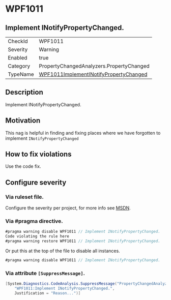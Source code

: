 # WPF1011
## Implement INotifyPropertyChanged.

<!-- start generated table -->
<table>
<tr>
  <td>CheckId</td>
  <td>WPF1011</td>
</tr>
<tr>
  <td>Severity</td>
  <td>Warning</td>
</tr>
<tr>
  <td>Enabled</td>
  <td>true</td>
</tr>
<tr>
  <td>Category</td>
  <td>PropertyChangedAnalyzers.PropertyChanged</td>
</tr>
<tr>
  <td>TypeName</td>
  <td><a href="https://github.com/DotNetAnalyzers/PropertyChangedAnalyzers/blob/master/PropertyChangedAnalyzers.Analyzers/PropertyChanged/WPF1011ImplementINotifyPropertyChanged.cs">WPF1011ImplementINotifyPropertyChanged</a></td>
</tr>
</table>
<!-- end generated table -->

## Description

Implement INotifyPropertyChanged.

## Motivation

This nag is helpful in finding and fixing places where we have forgotten to implement `INotifyPropertyChanged`

## How to fix violations

Use the code fix.

<!-- start generated config severity -->
## Configure severity

### Via ruleset file.

Configure the severity per project, for more info see [MSDN](https://msdn.microsoft.com/en-us/library/dd264949.aspx).

### Via #pragma directive.
```C#
#pragma warning disable WPF1011 // Implement INotifyPropertyChanged.
Code violating the rule here
#pragma warning restore WPF1011 // Implement INotifyPropertyChanged.
```

Or put this at the top of the file to disable all instances.
```C#
#pragma warning disable WPF1011 // Implement INotifyPropertyChanged.
```

### Via attribute `[SuppressMessage]`.

```C#
[System.Diagnostics.CodeAnalysis.SuppressMessage("PropertyChangedAnalyzers.PropertyChanged", 
    "WPF1011:Implement INotifyPropertyChanged.", 
    Justification = "Reason...")]
```
<!-- end generated config severity -->
